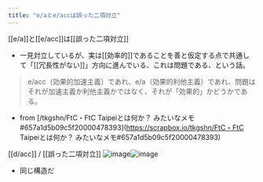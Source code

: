 ```yaml
---
title: "e/aとe/accは誤った二項対立"
---
```


[[e/a]]と[[e/acc]]は[[誤った二項対立]]
- 一見対立しているが、実は[[効率的]]であることを善と仮定する点で共通して「[[冗長性がない]]」方向に進んでいる、これは問題である、という話。

>  e/acc（効果的加速主義）であれ、e/a（効果的利他主義）であれ、問題はそれが加速主義か利他主義かではなく、それが「効果的」かどうかである。
- from [/tkgshn/FtC・FtC Taipeiとは何か？ みたいなメモ#657a1d5b09c5f20000478393](https://scrapbox.io/tkgshn/FtC・FtC Taipeiとは何か？ みたいなメモ#657a1d5b09c5f20000478393)

[[d/acc]] / [[誤った二項対立]]
![image](https://gyazo.com/9bbb3c4cddca7017358c55e0a411b8dc/thumb/1000)![image](https://gyazo.com/28a9fcc66cdc83f41ba2a74fc67bd954/thumb/1000)
- 同じ構造だ

